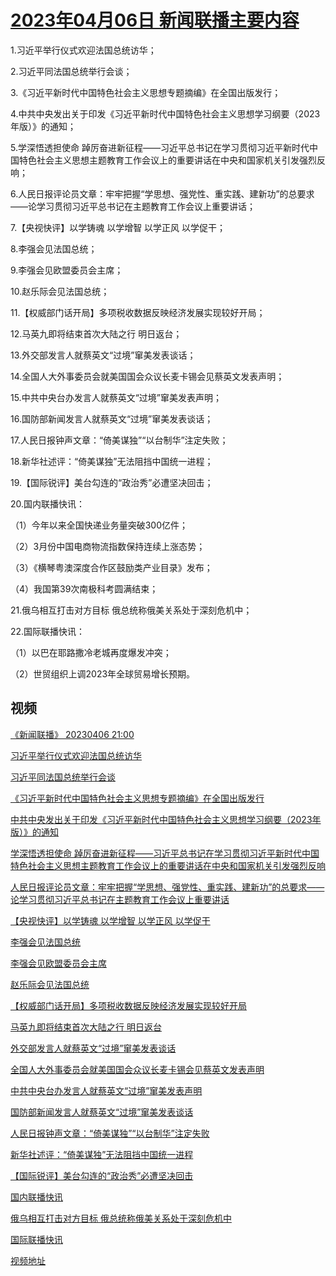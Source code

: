 # [2023年04月06日 新闻联播主要内容](https://tv.cctv.com/lm/xwlb/day/20230406.shtml)

1.习近平举行仪式欢迎法国总统访华；

2.习近平同法国总统举行会谈；

3.《习近平新时代中国特色社会主义思想专题摘编》在全国出版发行；

4.中共中央发出关于印发《习近平新时代中国特色社会主义思想学习纲要（2023年版）》的通知；

5.学深悟透担使命 踔厉奋进新征程——习近平总书记在学习贯彻习近平新时代中国特色社会主义思想主题教育工作会议上的重要讲话在中央和国家机关引发强烈反响；

6.人民日报评论员文章：牢牢把握“学思想、强党性、重实践、建新功”的总要求——论学习贯彻习近平总书记在主题教育工作会议上重要讲话；

7.【央视快评】以学铸魂 以学增智 以学正风 以学促干；

8.李强会见法国总统；

9.李强会见欧盟委员会主席；

10.赵乐际会见法国总统；

11.【权威部门话开局】多项税收数据反映经济发展实现较好开局；

12.马英九即将结束首次大陆之行 明日返台；

13.外交部发言人就蔡英文“过境”窜美发表谈话；

14.全国人大外事委员会就美国国会众议长麦卡锡会见蔡英文发表声明；

15.中共中央台办发言人就蔡英文“过境”窜美发表声明；

16.国防部新闻发言人就蔡英文“过境”窜美发表谈话；

17.人民日报钟声文章：“倚美谋独”“以台制华”注定失败；

18.新华社述评：“倚美谋独”无法阻挡中国统一进程；

19.【国际锐评】美台勾连的“政治秀”必遭坚决回击；

20.国内联播快讯：

（1）今年以来全国快递业务量突破300亿件；

（2）3月份中国电商物流指数保持连续上涨态势；

（3）《横琴粤澳深度合作区鼓励类产业目录》发布；

（4）我国第39次南极科考圆满结束；

21.俄乌相互打击对方目标 俄总统称俄美关系处于深刻危机中；

22.国际联播快讯：

（1）以巴在耶路撒冷老城再度爆发冲突；

（2）世贸组织上调2023年全球贸易增长预期。

## 视频

[《新闻联播》 20230406 21:00](https://tv.cctv.com/2023/04/06/VIDEZUUfCfgXeiB7484AoMeZ230406.shtml)

[习近平举行仪式欢迎法国总统访华](https://tv.cctv.com/2023/04/06/VIDEq8DaAemKziJbKbfZM0hr230406.shtml)

[习近平同法国总统举行会谈](https://tv.cctv.com/2023/04/06/VIDEIvl7rSkx8lctnFC535FO230406.shtml)

[《习近平新时代中国特色社会主义思想专题摘编》在全国出版发行](https://tv.cctv.com/2023/04/06/VIDE1kyBjBaCdEYM5D2027vG230406.shtml)

[中共中央发出关于印发《习近平新时代中国特色社会主义思想学习纲要（2023年版）》的通知](https://tv.cctv.com/2023/04/06/VIDEjstQDBrFvKx6n6nIDO10230406.shtml)

[学深悟透担使命 踔厉奋进新征程——习近平总书记在学习贯彻习近平新时代中国特色社会主义思想主题教育工作会议上的重要讲话在中央和国家机关引发强烈反响](https://tv.cctv.com/2023/04/06/VIDE9MLQerGIvzmS4SrfiPJC230406.shtml)

[人民日报评论员文章：牢牢把握“学思想、强党性、重实践、建新功”的总要求——论学习贯彻习近平总书记在主题教育工作会议上重要讲话](https://tv.cctv.com/2023/04/06/VIDElZy27VnqvZlpmYJiudqD230406.shtml)

[【央视快评】以学铸魂 以学增智 以学正风 以学促干](https://tv.cctv.com/2023/04/06/VIDEzmlgpxdMkhtdpO5GA4mh230406.shtml)

[李强会见法国总统](https://tv.cctv.com/2023/04/06/VIDEIErEXiBoDp4Y0RKMl6R3230406.shtml)

[李强会见欧盟委员会主席](https://tv.cctv.com/2023/04/06/VIDEtzfgHkvqaYwf1voe0bsh230406.shtml)

[赵乐际会见法国总统](https://tv.cctv.com/2023/04/06/VIDEzz2iBCjDr9zyw46OPGUp230406.shtml)

[【权威部门话开局】多项税收数据反映经济发展实现较好开局](https://tv.cctv.com/2023/04/06/VIDEmcFK4QEwkp9eQ8lo5sZL230406.shtml)

[马英九即将结束首次大陆之行 明日返台](https://tv.cctv.com/2023/04/06/VIDEF8gIkgWI0NNJE5aXP2cF230406.shtml)

[外交部发言人就蔡英文“过境”窜美发表谈话](https://tv.cctv.com/2023/04/06/VIDEjvSmE1RSLJvf9LN1Koft230406.shtml)

[全国人大外事委员会就美国国会众议长麦卡锡会见蔡英文发表声明](https://tv.cctv.com/2023/04/06/VIDE7ZcDZv1FgfkXyXygXZQ5230406.shtml)

[中共中央台办发言人就蔡英文“过境”窜美发表声明](https://tv.cctv.com/2023/04/06/VIDEB4vgtGSE48cTVfGXbZMV230406.shtml)

[国防部新闻发言人就蔡英文“过境”窜美发表谈话](https://tv.cctv.com/2023/04/06/VIDEj58aA6d21FJGIkUQywOa230406.shtml)

[人民日报钟声文章：“倚美谋独”“以台制华”注定失败](https://tv.cctv.com/2023/04/06/VIDEcuFgEbZcPvmxGkIVzvLH230406.shtml)

[新华社述评：“倚美谋独”无法阻挡中国统一进程](https://tv.cctv.com/2023/04/06/VIDE877JTTB6jpc3hUF9brrW230406.shtml)

[【国际锐评】美台勾连的“政治秀”必遭坚决回击](https://tv.cctv.com/2023/04/06/VIDE2xrRUe7Vm0iQ4gGo5N4E230406.shtml)

[国内联播快讯](https://tv.cctv.com/2023/04/06/VIDEh8sMioUyhFODyA12OMPZ230406.shtml)

[俄乌相互打击对方目标 俄总统称俄美关系处于深刻危机中](https://tv.cctv.com/2023/04/06/VIDE7HV4YJ1CRiXfF0tHIe92230406.shtml)

[国际联播快讯](https://tv.cctv.com/2023/04/06/VIDEFgq4KtqU9rVC8xfGp9Kp230406.shtml)

[视频地址](https://tv.cctv.com/lm/xwlb/day/20230406.shtml) 

